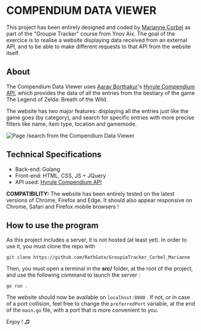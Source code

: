 # COMPENDIUM DATA VIEWER

This project has been entirely designed and coded by [Marianne Corbel](https://github.com/RathGate) as part of the "Groupie Tracker" course from Ynov Aix. The goal of the exercice is to realise a website displaying data received from an external API, and to be able to make different requests to that API from the website itself.

## About
The Compendium Data Viewer uses [Aarav Borthakur](https://github.com/gadhagod)'s [Hyrule Compendium API](https://gadhagod.github.io/Hyrule-Compendium-API/#/), which provides the data of all the entries from the bestiary of the game The Legend of Zelda: Breath of the Wild.

The website has two major features: displaying all the entries just like the game goes (by category), and search for specific entries with more precise filters like name, item type, location and gamemode.

![Page /search from the Compendium Data Viewer](https://media.discordapp.net/attachments/1001959681004163103/1086648904340222003/image.png)

## Technical Specifications

-   Back-end: Golang
-   Front-end: HTML, CSS, JS + JQuery
-   API used:  [Hyrule Compendium API](https://gadhagod.github.io/Hyrule-Compendium-API/#/)

**COMPATIBILITY:** The website has been entirely tested on the latest versions of Chrome, Firefox and Edge. It should also appear responsive on Chrome, Safari and Firefox mobile browsers !

## How to use the program

As this project includes a server, it is not hosted (at least yet). In order to use it, you must clone the repo with

    git clone https://github.com/RathGate/GroupieTracker_Corbel_Marianne

Then, you must open a terminal in the **src/** folder, at the root of the project, and use the following command to launch the server :

    go run .

The website should now be available on `localhost:8080` . If not, or in case of a port collision, feel free to change the `preferredPort` variable, at the end of the `main.go` file, with a port that is more convenient to you.

Enjoy ! ♫
